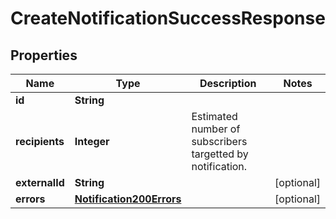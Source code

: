 

# CreateNotificationSuccessResponse


## Properties

| Name | Type | Description | Notes |
|------------ | ------------- | ------------- | -------------|
|**id** | **String** |  |  |
|**recipients** | **Integer** | Estimated number of subscribers targetted by notification. |  |
|**externalId** | **String** |  |  [optional] |
|**errors** | [**Notification200Errors**](Notification200Errors.md) |  |  [optional] |



